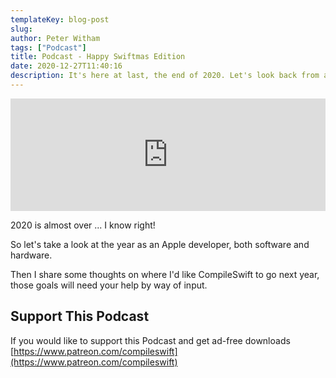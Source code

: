 ```yaml
---
templateKey: blog-post
slug:
author: Peter Witham
tags: ["Podcast"]
title: Podcast - Happy Swiftmas Edition
date: 2020-12-27T11:40:16
description: It's here at last, the end of 2020. Let's look back from a developers perspective.
---
```


<iframe width="100%" height="180" frameborder="no" scrolling="no" seamless src="https://share.transistor.fm/e/85becbaf/dark"></iframe>

2020 is almost over ... I know right!

So let's take a look at the year as an Apple developer, both software and hardware.

Then I share some thoughts on where I'd like CompileSwift to go next year, those goals will need your help by way of input.

## Support This Podcast
If you would like to support this Podcast and get ad-free downloads
[https://www.patreon.com/compileswift](https://www.patreon.com/compileswift)
